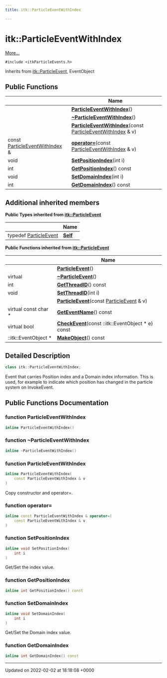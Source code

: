 ```yaml
---
title: itk::ParticleEventWithIndex

---
```


# itk::ParticleEventWithIndex



 [More...](#detailed-description)


`#include <itkParticleEvents.h>`

Inherits from [itk::ParticleEvent](../Classes/classitk_1_1ParticleEvent.md), EventObject

## Public Functions

|                | Name           |
| -------------- | -------------- |
| | **[ParticleEventWithIndex](../Classes/classitk_1_1ParticleEventWithIndex.md#function-particleeventwithindex)**() |
| | **[~ParticleEventWithIndex](../Classes/classitk_1_1ParticleEventWithIndex.md#function-~particleeventwithindex)**() |
| | **[ParticleEventWithIndex](../Classes/classitk_1_1ParticleEventWithIndex.md#function-particleeventwithindex)**(const [ParticleEventWithIndex](../Classes/classitk_1_1ParticleEventWithIndex.md) & v) |
| const [ParticleEventWithIndex](../Classes/classitk_1_1ParticleEventWithIndex.md) & | **[operator=](../Classes/classitk_1_1ParticleEventWithIndex.md#function-operator=)**(const [ParticleEventWithIndex](../Classes/classitk_1_1ParticleEventWithIndex.md) & v) |
| void | **[SetPositionIndex](../Classes/classitk_1_1ParticleEventWithIndex.md#function-setpositionindex)**(int i) |
| int | **[GetPositionIndex](../Classes/classitk_1_1ParticleEventWithIndex.md#function-getpositionindex)**() const |
| void | **[SetDomainIndex](../Classes/classitk_1_1ParticleEventWithIndex.md#function-setdomainindex)**(int i) |
| int | **[GetDomainIndex](../Classes/classitk_1_1ParticleEventWithIndex.md#function-getdomainindex)**() const |

## Additional inherited members

**Public Types inherited from [itk::ParticleEvent](../Classes/classitk_1_1ParticleEvent.md)**

|                | Name           |
| -------------- | -------------- |
| typedef [ParticleEvent](../Classes/classitk_1_1ParticleEvent.md) | **[Self](../Classes/classitk_1_1ParticleEvent.md#typedef-self)**  |

**Public Functions inherited from [itk::ParticleEvent](../Classes/classitk_1_1ParticleEvent.md)**

|                | Name           |
| -------------- | -------------- |
| | **[ParticleEvent](../Classes/classitk_1_1ParticleEvent.md#function-particleevent)**() |
| virtual | **[~ParticleEvent](../Classes/classitk_1_1ParticleEvent.md#function-~particleevent)**() |
| int | **[GetThreadID](../Classes/classitk_1_1ParticleEvent.md#function-getthreadid)**() const |
| void | **[SetThreadID](../Classes/classitk_1_1ParticleEvent.md#function-setthreadid)**(int i) |
| | **[ParticleEvent](../Classes/classitk_1_1ParticleEvent.md#function-particleevent)**(const [ParticleEvent](../Classes/classitk_1_1ParticleEvent.md) & v) |
| virtual const char * | **[GetEventName](../Classes/classitk_1_1ParticleEvent.md#function-geteventname)**() const |
| virtual bool | **[CheckEvent](../Classes/classitk_1_1ParticleEvent.md#function-checkevent)**(const ::itk::EventObject * e) const |
| ::itk::EventObject * | **[MakeObject](../Classes/classitk_1_1ParticleEvent.md#function-makeobject)**() const |


## Detailed Description

```cpp
class itk::ParticleEventWithIndex;
```


Event that carries Position index and a Domain index information. This is used, for example to indicate which position has changed in the particle system on InvokeEvent. 

## Public Functions Documentation

### function ParticleEventWithIndex

```cpp
inline ParticleEventWithIndex()
```


### function ~ParticleEventWithIndex

```cpp
inline ~ParticleEventWithIndex()
```


### function ParticleEventWithIndex

```cpp
inline ParticleEventWithIndex(
    const ParticleEventWithIndex & v
)
```


Copy constructor and operator=. 


### function operator=

```cpp
inline const ParticleEventWithIndex & operator=(
    const ParticleEventWithIndex & v
)
```


### function SetPositionIndex

```cpp
inline void SetPositionIndex(
    int i
)
```


Get/Set the index value. 


### function GetPositionIndex

```cpp
inline int GetPositionIndex() const
```


### function SetDomainIndex

```cpp
inline void SetDomainIndex(
    int i
)
```


Get/Set the Domain index value. 


### function GetDomainIndex

```cpp
inline int GetDomainIndex() const
```


-------------------------------

Updated on 2022-02-02 at 18:18:08 +0000